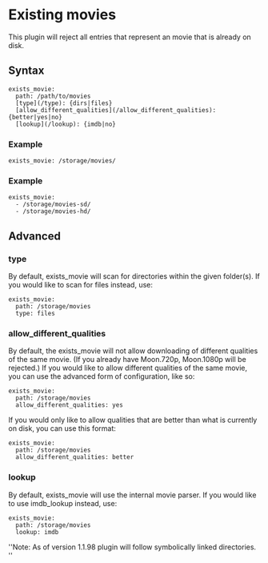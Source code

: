 # Existing movies

This plugin will reject all entries that represent an movie that is already on disk.

## Syntax

```
exists_movie:
  path: /path/to/movies
  [type](/type): {dirs|files}
  [allow_different_qualities](/allow_different_qualities): {better|yes|no}
  [lookup](/lookup): {imdb|no}
```


### Example

```
exists_movie: /storage/movies/
```

### Example

```
exists_movie:
  - /storage/movies-sd/
  - /storage/movies-hd/
```

## Advanced

### type

By default, exists_movie will scan for directories within the given folder(s). If you would like to scan for files instead, use:

```
exists_movie:
  path: /storage/movies
  type: files
```

### allow_different_qualities

By default, the exists_movie will not allow downloading of different qualities of the same movie. (If you already have Moon.720p, Moon.1080p will be rejected.) If you would like to allow different qualities of the same movie, you can use the advanced form of configuration, like so:

```
exists_movie:
  path: /storage/movies
  allow_different_qualities: yes
```

If you would only like to allow qualities that are better than what is currently on disk, you can use this format:

```
exists_movie:
  path: /storage/movies
  allow_different_qualities: better
```

### lookup

By default, exists_movie will use the internal movie parser. If you would like to use imdb_lookup instead, use:

```
exists_movie:
  path: /storage/movies
  lookup: imdb
```


''Note: As of version 1.1.98 plugin will follow symbolically linked directories.
''